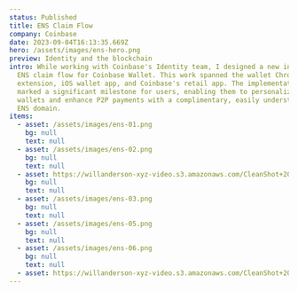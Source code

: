```yaml
---
status: Published
title: ENS Claim Flow
company: Coinbase
date: 2023-09-04T16:13:35.669Z
hero: /assets/images/ens-hero.png
preview: Identity and the blockchain
intro: While working with Coinbase's Identity team, I designed a new integrated
  ENS claim flow for Coinbase Wallet. This work spanned the wallet Chrome
  extension, iOS wallet app, and Coinbase's retail app. The implementation
  marked a significant milestone for users, enabling them to personalize their
  wallets and enhance P2P payments with a complimentary, easily understandable
  ENS domain.
items:
  - asset: /assets/images/ens-01.png
    bg: null
    text: null
  - asset: /assets/images/ens-02.png
    bg: null
    text: null
  - asset: https://willanderson-xyz-video.s3.amazonaws.com/CleanShot+2024-02-25+at+14.58.10.mp4
    bg: null
    text: null
  - asset: /assets/images/ens-03.png
    bg: null
    text: null
  - asset: /assets/images/ens-05.png
    bg: null
    text: null
  - asset: /assets/images/ens-06.png
    bg: null
    text: null
  - asset: https://willanderson-xyz-video.s3.amazonaws.com/CleanShot+2024-02-25+at+14.54.47.mp4
---
```

